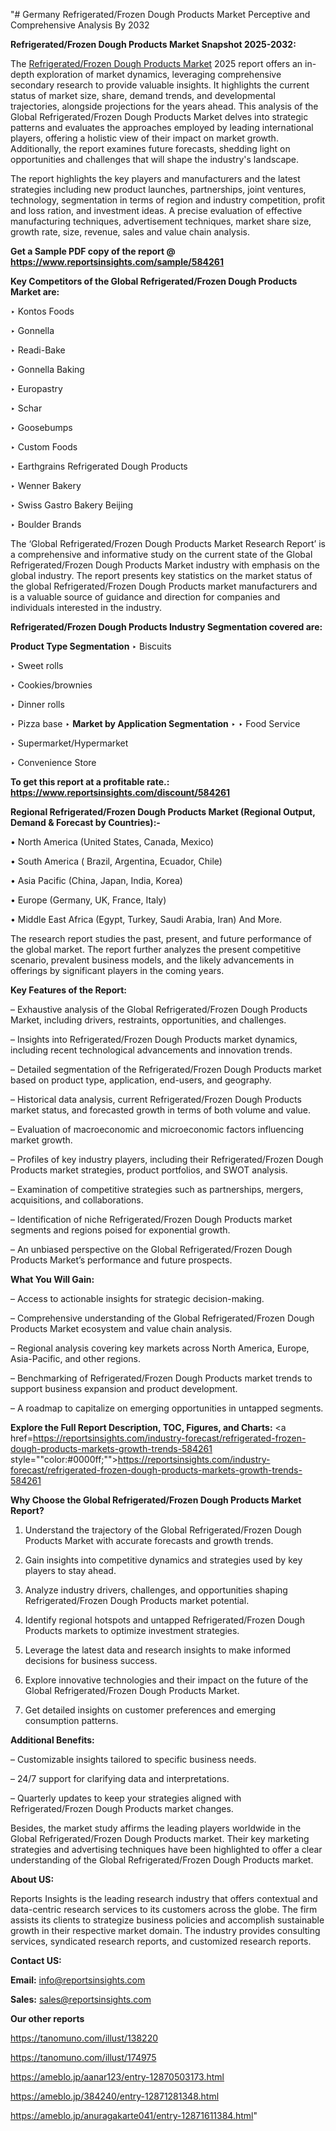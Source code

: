 "# Germany Refrigerated/Frozen Dough Products Market Perceptive and Comprehensive Analysis By 2032

<strong>Refrigerated/Frozen Dough Products Market Snapshot 2025-2032:</strong>

The <a href=https://www.reportsinsights.com/sample/584261>Refrigerated/Frozen Dough Products Market</a> 2025 report offers an in-depth exploration of market dynamics, leveraging comprehensive secondary research to provide valuable insights. It highlights the current status of market size, share, demand trends, and developmental trajectories, alongside projections for the years ahead. This analysis of the Global Refrigerated/Frozen Dough Products Market delves into strategic patterns and evaluates the approaches employed by leading international players, offering a holistic view of their impact on market growth. Additionally, the report examines future forecasts, shedding light on opportunities and challenges that will shape the industry's landscape.

The report highlights the key players and manufacturers and the latest strategies including new product launches, partnerships, joint ventures, technology, segmentation in terms of region and industry competition, profit and loss ration, and investment ideas. A precise evaluation of effective manufacturing techniques, advertisement techniques, market share size, growth rate, size, revenue, sales and value chain analysis.

<strong>Get a Sample PDF copy of the report @ <a href=https://www.reportsinsights.com/sample/584261 style=color:#0000ff;>https://www.reportsinsights.com/sample/584261</a></strong>

<strong>Key Competitors of the Global Refrigerated/Frozen Dough Products Market are:</strong>

‣ Kontos Foods

‣ Gonnella

‣ Readi-Bake

‣ Gonnella Baking

‣ Europastry

‣ Schar

‣ Goosebumps

‣ Custom Foods

‣ Earthgrains Refrigerated Dough Products

‣ Wenner Bakery

‣ Swiss Gastro Bakery Beijing

‣ Boulder Brands

The ‘Global Refrigerated/Frozen Dough Products Market Research Report’ is a comprehensive and informative study on the current state of the Global Refrigerated/Frozen Dough Products Market industry with emphasis on the global industry. The report presents key statistics on the market status of the global Refrigerated/Frozen Dough Products market manufacturers and is a valuable source of guidance and direction for companies and individuals interested in the industry.

<strong>Refrigerated/Frozen Dough Products Industry Segmentation covered are:</strong>

<strong>Product Type Segmentation</strong>
‣
Biscuits

‣ Sweet rolls

‣ Cookies/brownies

‣ Dinner rolls

‣ Pizza base
‣ 
<strong>Market by Application Segmentation</strong>
‣
‣  Food Service

‣ Supermarket/Hypermarket

‣ Convenience Store

<strong>To get this report at a profitable rate.: <a href=https://www.reportsinsights.com/discount/584261 style=color:#0000ff;>https://www.reportsinsights.com/discount/584261</a></strong>

<strong>Regional Refrigerated/Frozen Dough Products Market (Regional Output, Demand &amp; Forecast by Countries):-</strong>

• North America (United States, Canada, Mexico)

• South America ( Brazil, Argentina, Ecuador, Chile)

• Asia Pacific (China, Japan, India, Korea)

• Europe (Germany, UK, France, Italy)

• Middle East Africa (Egypt, Turkey, Saudi Arabia, Iran) And More.

The research report studies the past, present, and future performance of the global market. The report further analyzes the present competitive scenario, prevalent business models, and the likely advancements in offerings by significant players in the coming years.

<strong>Key Features of the Report:</strong>

– Exhaustive analysis of the Global Refrigerated/Frozen Dough Products Market, including drivers, restraints, opportunities, and challenges.

– Insights into Refrigerated/Frozen Dough Products market dynamics, including recent technological advancements and innovation trends.

– Detailed segmentation of the Refrigerated/Frozen Dough Products market based on product type, application, end-users, and geography.

– Historical data analysis, current Refrigerated/Frozen Dough Products market status, and forecasted growth in terms of both volume and value.

– Evaluation of macroeconomic and microeconomic factors influencing market growth.

– Profiles of key industry players, including their Refrigerated/Frozen Dough Products market strategies, product portfolios, and SWOT analysis.

– Examination of competitive strategies such as partnerships, mergers, acquisitions, and collaborations.

– Identification of niche Refrigerated/Frozen Dough Products market segments and regions poised for exponential growth.

– An unbiased perspective on the Global Refrigerated/Frozen Dough Products Market’s performance and future prospects.

<strong>What You Will Gain:</strong>

– Access to actionable insights for strategic decision-making.

– Comprehensive understanding of the Global Refrigerated/Frozen Dough Products Market ecosystem and value chain analysis.

– Regional analysis covering key markets across North America, Europe, Asia-Pacific, and other regions.

– Benchmarking of Refrigerated/Frozen Dough Products market trends to support business expansion and product development.

– A roadmap to capitalize on emerging opportunities in untapped segments.

<strong>Explore the Full Report Description, TOC, Figures, and Charts:</strong>
<a href=https://reportsinsights.com/industry-forecast/refrigerated-frozen-dough-products-markets-growth-trends-584261 style=""color:#0000ff;"">https://reportsinsights.com/industry-forecast/refrigerated-frozen-dough-products-markets-growth-trends-584261</a>

<strong>Why Choose the Global Refrigerated/Frozen Dough Products Market Report?</strong>

1. Understand the trajectory of the Global Refrigerated/Frozen Dough Products Market with accurate forecasts and growth trends.

2. Gain insights into competitive dynamics and strategies used by key players to stay ahead.

3. Analyze industry drivers, challenges, and opportunities shaping Refrigerated/Frozen Dough Products market potential.

4. Identify regional hotspots and untapped Refrigerated/Frozen Dough Products markets to optimize investment strategies.

5. Leverage the latest data and research insights to make informed decisions for business success.

6. Explore innovative technologies and their impact on the future of the Global Refrigerated/Frozen Dough Products Market.

7. Get detailed insights on customer preferences and emerging consumption patterns.

<strong>Additional Benefits:</strong>

– Customizable insights tailored to specific business needs.

– 24/7 support for clarifying data and interpretations.

– Quarterly updates to keep your strategies aligned with Refrigerated/Frozen Dough Products market changes.

Besides, the market study affirms the leading players worldwide in the Global Refrigerated/Frozen Dough Products market. Their key marketing strategies and advertising techniques have been highlighted to offer a clear understanding of the Global Refrigerated/Frozen Dough Products market.

<strong><strong>About US</strong>:</strong>

Reports Insights is the leading research industry that offers contextual and data-centric research services to its customers across the globe. The firm assists its clients to strategize business policies and accomplish sustainable growth in their respective market domain. The industry provides consulting services, syndicated research reports, and customized research reports.

<strong>Contact US:</strong>

<p class=><b>Email:</b> <a href=mailto:info@reportsinsights.com>info@reportsinsights.com</a></p>
<p class=><b>Sales:</b> <a href=mailto:sales@reportsinsights.com>sales@reportsinsights.com</a></p>

<strong>Our other reports</strong>

<a href=https://tanomuno.com/illust/138220>https://tanomuno.com/illust/138220</a>

<a href=https://tanomuno.com/illust/174975>https://tanomuno.com/illust/174975</a>

<a href=https://ameblo.jp/aanar123/entry-12870503173.html>https://ameblo.jp/aanar123/entry-12870503173.html</a>

<a href=https://ameblo.jp/384240/entry-12871281348.html>https://ameblo.jp/384240/entry-12871281348.html</a>

<a href=https://ameblo.jp/anuragakarte041/entry-12871611384.html>https://ameblo.jp/anuragakarte041/entry-12871611384.html</a>"
